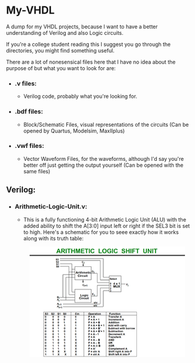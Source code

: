 # My-VHDL
A dump for my VHDL projects, because I want to have a better understanding of Verilog and also Logic circuits.

If you're a college student reading this I suggest you go through the directories, you might find something useful.

There are a lot of nonesensical files here that I have no idea about the purpose of but what you want to look for are: 

- ### .v files:
  - Verilog code, probably what you're looking for.
- ### .bdf files:
  - Block/Schematic Files, visual representations of the circuits (Can be opened by Quartus, Modelsim, MaxIIplus)
- ### .vwf files:
  - Vector Waveform Files, for the waveforms, although I'd say you're better off just getting the output yourself (Can be opened with the same files)

## Verilog:
- ### Arithmetic-Logic-Unit.v:
    - This is a fully functioning 4-bit Arithmetic Logic Unit (ALU) with the added ability to shift the A[3:0] input left or right if the SEL3 bit is set to high.
Here's a schematic for you to seee exactly how it works along with its truth table:
      <p align="center">
         <img src="Verilog/ALU Schematic and Truth Table.png" height ="300"  alt="ALU Schematic and Truth Table"/>
      </p>
